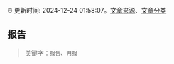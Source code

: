 :alarm_clock: 更新时间: 2024-12-24 01:58:07。[文章来源](/README.md)、[文章分类](/TAGS.md)

## 报告


> 关键字：`报告`、`月报`




